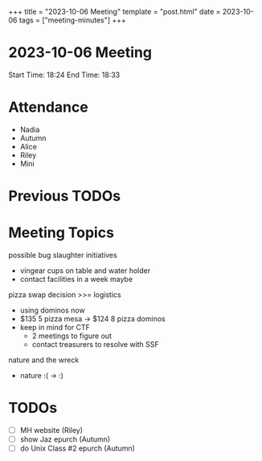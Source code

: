 +++
title = "2023-10-06 Meeting"
template = "post.html"
date = 2023-10-06
tags = ["meeting-minutes"]
+++
# 2023-10-06 Meeting

Start Time: 18:24
End Time: 18:33

# Attendance
- Nadia
- Autumn
- Alice 
- Riley
- Mini

# Previous TODOs

# Meeting Topics

possible bug slaughter initiatives
- vingear cups on table and water holder
- contact facilities in a week maybe

pizza swap decision >>= logistics
- using dominos now
- $135 5 pizza mesa -> $124 8 pizza dominos
- keep in mind for CTF
  - 2 meetings to figure out
  - contact treasurers to resolve with SSF

nature and the wreck
- nature :( -> :)

# TODOs

- [ ] MH website (Riley)
- [ ] show Jaz epurch (Autumn)
- [ ] do Unix Class #2 epurch (Autumn)
